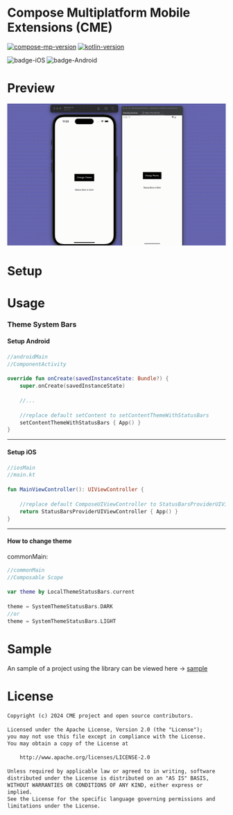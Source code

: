 # Compose Multiplatform Mobile Extensions (CME)

[![compose-mp-version](https://img.shields.io/badge/compose--multiplatform-1.6.1-blue)](https://github.com/JetBrains/compose-multiplatform)
[![kotlin-version](https://img.shields.io/badge/kotlin-1.9.23-8A2BE2)](https://github.com/JetBrains/compose-jb)

![badge-iOS](https://img.shields.io/badge/Platform-iOS-lightgray)
![badge-Android](https://img.shields.io/badge/Platform-Android-brightgreen)


# Preview
![preview](gitRes/2024-04-21%2011-23-18.gif)

# Setup

# Usage

### Theme System Bars

#### Setup Android

```kotlin
//androidMain
//ComponentActivity

override fun onCreate(savedInstanceState: Bundle?) {
    super.onCreate(savedInstanceState)

    //...

    //replace default setContent to setContentThemeWithStatusBars
    setContentThemeWithStatusBars { App() }
}
```

---

#### Setup iOS

```kotlin
//iosMain
//main.kt

fun MainViewController(): UIViewController {

    //replace default ComposeUIViewController to StatusBarsProviderUIViewController
    return StatusBarsProviderUIViewController { App() }
}
```

---

#### How to change theme

commonMain:

```kotlin
//commonMain
//Composable Scope

var theme by LocalThemeStatusBars.current

theme = SystemThemeStatusBars.DARK
//or
theme = SystemThemeStatusBars.LIGHT

```


# Sample
An sample of a project using the library can be viewed here -> [sample](sample)


# License

```
Copyright (c) 2024 CME project and open source contributors.

Licensed under the Apache License, Version 2.0 (the "License");
you may not use this file except in compliance with the License.
You may obtain a copy of the License at

    http://www.apache.org/licenses/LICENSE-2.0
    
Unless required by applicable law or agreed to in writing, software
distributed under the License is distributed on an "AS IS" BASIS,
WITHOUT WARRANTIES OR CONDITIONS OF ANY KIND, either express or implied.
See the License for the specific language governing permissions and
limitations under the License.
```
